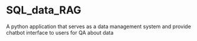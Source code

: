 # SQL_data_RAG
A python application that serves as a data management system and provide chatbot interface to users for QA about data
